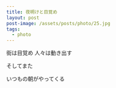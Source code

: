```yaml
---
title: 夜明けと目覚め
layout: post
post-image: /assets/posts/photo/25.jpg
tags:
  - photo
---
```


街は目覚め 人々は動き出す

そしてまた

いつもの朝がやってくる